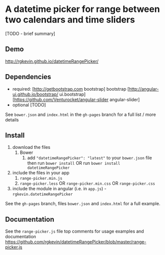# A datetime picker for range between two calendars and time sliders

[TODO - brief summary]

## Demo
http://rgkevin.github.io/datetimeRangePicker/

## Dependencies
- required:
    [http://getbootstrap.com bootstrap] bootstrap
    [http://angular-ui.github.io/bootstrap/ ui.bootstrap]
    [https://github.com/Venturocket/angular-slider angular-slider]
- optional
    [TODO]

See `bower.json` and `index.html` in the `gh-pages` branch for a full list / more details

## Install
1. download the files
    1. Bower
        1. add `"datetimeRangePicker": "latest"` to your `bower.json` file then run `bower install` OR run `bower install datetimeRangePicker`
2. include the files in your app
    1. `range-picker.min.js`
    2. `range-picker.less` OR `range-picker.min.css` OR `range-picker.css`
3. include the module in angular (i.e. in `app.js`) - `rgkevin.datetimeRangePicker`

See the `gh-pages` branch, files `bower.json` and `index.html` for a full example.


## Documentation
See the `range-picker.js` file top comments for usage examples and documentation
https://github.com/rgkevin/datetimeRangePicker/blob/master/range-picker.js
